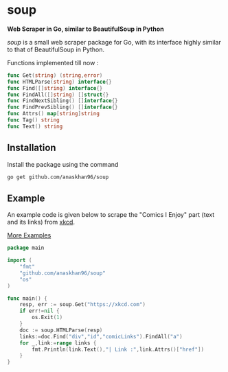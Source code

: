 # soup
**Web Scraper in Go, similar to BeautifulSoup in Python**

*soup* is a small web scraper package for Go, with its interface highly similar to that of BeautifulSoup in Python.

Functions implemented till now :
```go
func Get(string) (string,error)
func HTMLParse(string) interface{}
func Find([]string) interface{}
func FindAll([]string) []struct{}
func FindNextSibling() []interface{}
func FindPrevSibling() []interface{}
func Attrs() map[string]string
func Tag() string
func Text() string
```

## Installation
Install the package using the command
```bash
go get github.com/anaskhan96/soup
```

## Example
An example code is given below to scrape the "Comics I Enjoy" part (text and its links) from [xkcd](https://xkcd.com).

[More Examples](https://github.com/anaskhan96/soup/tree/master/examples)
```go
package main

import (
	"fmt"
	"github.com/anaskhan96/soup"
	"os"
)

func main() {
	resp, err := soup.Get("https://xkcd.com")
	if err!=nil {
		os.Exit(1)
	}
	doc := soup.HTMLParse(resp)
	links:=doc.Find("div","id","comicLinks").FindAll("a")
	for _,link:=range links {
		fmt.Println(link.Text(),"| Link :",link.Attrs()["href"])
	}
}
```
